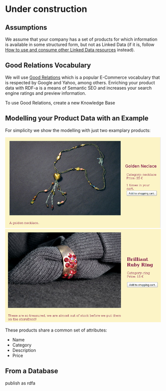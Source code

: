 # Under construction

## Assumptions
We assume that your company has a set of products for which information is available in some structured form, but not as Linked Data (if it is, follow [How to use and consume other Linked Data resources](How-to-use-and-consume-other-Linked-Data-resources) instead).

## Good Relations Vocabulary
We will use [Good Relations](http://www.heppnetz.de/projects/goodrelations/) which is a popular E-Commerce vocabulary that is respected by Google and Yahoo, among others. Enriching your product data with RDF-a is a means of Semantic SEO and increases your search engine ratings and preview information.

To use Good Relations, create a new Knowledge Base 

## Modelling your Product Data with an Example
For simplicity we show the modelling with just two examplary products:

![Example Product Neclace](images/necklace_without_navigation.png)
![Example Product Ring](images/brilliant_ruby_ring_without_navigation.png)

These products share a common set of attributes:
- Name
- Category
- Description
- Price



## From a Database

publish as rdfa